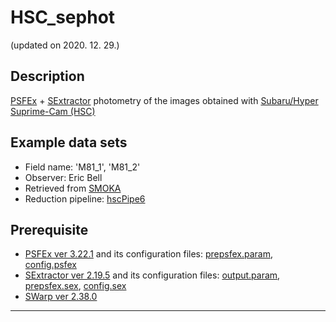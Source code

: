 # HSC_sephot
(updated on 2020. 12. 29.)


## Description
[PSFEx](https://www.astromatic.net/software/psfex) + [SExtractor](https://www.astromatic.net/software/sextractor) photometry of the images obtained with [Subaru/Hyper Suprime-Cam (HSC)](https://www.subarutelescope.org/Observing/Instruments/HSC/index.html)


## Example data sets
* Field name: 'M81_1', 'M81_2'
* Observer: Eric Bell
* Retrieved from [SMOKA](https://smoka.nao.ac.jp/)
* Reduction pipeline: [hscPipe6](https://hsc.mtk.nao.ac.jp/pipedoc/pipedoc_6_e/index.html)


## Prerequisite
* [PSFEx ver 3.22.1](https://psfex.readthedocs.io/en/latest/) and its configuration files: [prepsfex.param](https://github.com/joungh93/HSC_sephot/blob/master/prepsfex.param), [config.psfex](https://github.com/joungh93/HSC_sephot/blob/master/config.psfex)
* [SExtractor ver 2.19.5](https://www.astromatic.net/pubsvn/software/sextractor/trunk/doc/sextractor.pdf) and its configuration files: [output.param](https://github.com/joungh93/HSC_sephot/blob/master/output.param), [prepsfex.sex](https://github.com/joungh93/HSC_sephot/blob/master/prepsfex.sex), [config.sex](https://github.com/joungh93/HSC_sephot/blob/master/config.sex)
* [SWarp ver 2.38.0](https://www.astromatic.net/pubsvn/software/swarp/trunk/doc/swarp.pdf)

-----
